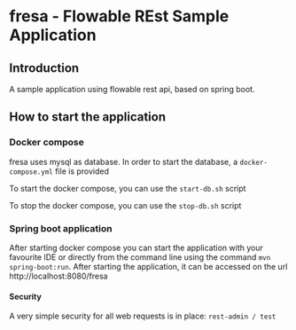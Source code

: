 # fresa - Flowable REst Sample Application

## Introduction

A sample application using flowable rest api, based on spring boot.

## How to start the application

### Docker compose

fresa uses mysql as database. In order to start the database, a `docker-compose.yml` file is provided

To start the docker compose, you can use the `start-db.sh` script

To stop the docker compose, you can use the `stop-db.sh` script

### Spring boot application

After starting docker compose you can start the application with your favourite IDE or directly from
the command line using the command `mvn spring-boot:run`. After starting the application, it can be
accessed on the url http://localhost:8080/fresa


#### Security

A very simple security for all web requests is in place: `rest-admin / test`

 
